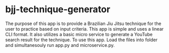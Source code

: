 # bjj-technique-generator
The purpose of this app is to provide a Brazilian Jiu Jitsu technique for the user to practice based on input criteria. This app is simple and uses a linear CLI format. It also utilizes a basic micro service to generate a YouTube search result for the technique. To use this app. Load the files into folder and simultanesouly run app.py and microservice.py.
